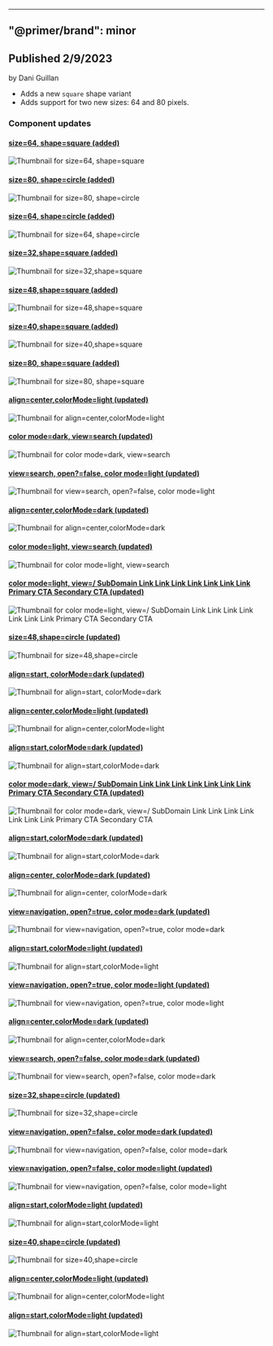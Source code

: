 
---
"@primer/brand": minor
---
## Published 2/9/2023
by Dani Guillan   
- Adds a new `square` shape variant
- Adds support for two new sizes: 64 and 80 pixels.   
### Component updates
#### [size=64, shape=square (added)](https://www.figma.com/file/BJ95AjraesmRCWsKA013GS?node-id=5228:32780)
  ![Thumbnail for size=64, shape=square](https://s3-alpha.figma.com/checkpoints/FMp/CTH/jowZCrhp5sOmeaJz/component_thumbnail_4.png?X-Amz-Algorithm=AWS4-HMAC-SHA256&X-Amz-Credential=AKIAQ4GOSFWC3T6QNBUC%2F20230209%2Fus-west-2%2Fs3%2Faws4_request&X-Amz-Date=20230209T000000Z&X-Amz-Expires=604800&X-Amz-SignedHeaders=host&X-Amz-Signature=d89d266447335f113bb4a46453a5bfa6d366f1de98a11b6f19b368979583e77d)
#### [size=80, shape=circle (added)](https://www.figma.com/file/BJ95AjraesmRCWsKA013GS?node-id=5228:32770)
  ![Thumbnail for size=80, shape=circle](https://s3-alpha.figma.com/checkpoints/Imi/SdH/MZY4gra9GdcsKHDS/component_thumbnail_5.png?X-Amz-Algorithm=AWS4-HMAC-SHA256&X-Amz-Credential=AKIAQ4GOSFWC3T6QNBUC%2F20230209%2Fus-west-2%2Fs3%2Faws4_request&X-Amz-Date=20230209T000000Z&X-Amz-Expires=604800&X-Amz-SignedHeaders=host&X-Amz-Signature=86f6306584ddd5b1bdcc18e6abbf3b40c9d172e6460d425f014452cab9e29b37)
#### [size=64, shape=circle (added)](https://www.figma.com/file/BJ95AjraesmRCWsKA013GS?node-id=5228:32778)
  ![Thumbnail for size=64, shape=circle](https://s3-alpha.figma.com/checkpoints/wWC/7yL/V3FC98lAOKBrcSLe/component_thumbnail_6.png?X-Amz-Algorithm=AWS4-HMAC-SHA256&X-Amz-Credential=AKIAQ4GOSFWC3T6QNBUC%2F20230209%2Fus-west-2%2Fs3%2Faws4_request&X-Amz-Date=20230209T000000Z&X-Amz-Expires=604800&X-Amz-SignedHeaders=host&X-Amz-Signature=ea05f86b40c208ddc4cf12d69f6f9a847cf3a7b2270595b4279df966843cad58)
#### [size=32,shape=square (added)](https://www.figma.com/file/BJ95AjraesmRCWsKA013GS?node-id=5224:32776)
  ![Thumbnail for size=32,shape=square](https://s3-alpha.figma.com/checkpoints/Ep2/Qmi/8IXCOA9G8XyNIpop/component_thumbnail_10.png?X-Amz-Algorithm=AWS4-HMAC-SHA256&X-Amz-Credential=AKIAQ4GOSFWC3T6QNBUC%2F20230209%2Fus-west-2%2Fs3%2Faws4_request&X-Amz-Date=20230209T000000Z&X-Amz-Expires=604800&X-Amz-SignedHeaders=host&X-Amz-Signature=83f4b9ca243afdf657ff46839ef53edaff2df726d0da3d24e0d9c82d76959a9b)
#### [size=48,shape=square (added)](https://www.figma.com/file/BJ95AjraesmRCWsKA013GS?node-id=5224:32772)
  ![Thumbnail for size=48,shape=square](https://s3-alpha.figma.com/checkpoints/uzZ/rlC/ougVJmYjgU2BMMla/component_thumbnail_11.png?X-Amz-Algorithm=AWS4-HMAC-SHA256&X-Amz-Credential=AKIAQ4GOSFWC3T6QNBUC%2F20230209%2Fus-west-2%2Fs3%2Faws4_request&X-Amz-Date=20230209T000000Z&X-Amz-Expires=604800&X-Amz-SignedHeaders=host&X-Amz-Signature=b186e08477ce1ad20b43d560f6bd4cb5ed3f3bcee7f708c6382e117a3085cf93)
#### [size=40,shape=square (added)](https://www.figma.com/file/BJ95AjraesmRCWsKA013GS?node-id=5224:32774)
  ![Thumbnail for size=40,shape=square](https://s3-alpha.figma.com/checkpoints/dPF/Gvr/sH2hy0KwruzgPX1Q/component_thumbnail_12.png?X-Amz-Algorithm=AWS4-HMAC-SHA256&X-Amz-Credential=AKIAQ4GOSFWC3T6QNBUC%2F20230209%2Fus-west-2%2Fs3%2Faws4_request&X-Amz-Date=20230209T000000Z&X-Amz-Expires=604800&X-Amz-SignedHeaders=host&X-Amz-Signature=516327ef3b1aad88ec74e8cae246a8fd065bc6574b59f399f24cd021789bb060)
#### [size=80, shape=square (added)](https://www.figma.com/file/BJ95AjraesmRCWsKA013GS?node-id=5228:32772)
  ![Thumbnail for size=80, shape=square](https://s3-alpha.figma.com/checkpoints/rDl/KqF/hVkiXYDKcjkFlhij/component_thumbnail_13.png?X-Amz-Algorithm=AWS4-HMAC-SHA256&X-Amz-Credential=AKIAQ4GOSFWC3T6QNBUC%2F20230209%2Fus-west-2%2Fs3%2Faws4_request&X-Amz-Date=20230209T000000Z&X-Amz-Expires=604800&X-Amz-SignedHeaders=host&X-Amz-Signature=b5e78cf1f9811d867f7cc27cb3d41dfd80bacf68f85a6271fdb60cea960b93da)
#### [align=center,colorMode=light (updated)](https://www.figma.com/file/BJ95AjraesmRCWsKA013GS?node-id=4470:30449)
  
  ![Thumbnail for align=center,colorMode=light](https://s3-alpha.figma.com/checkpoints/Mfr/SNB/wjjPfgoZALzqzPfG/component_thumbnail_3.png?X-Amz-Algorithm=AWS4-HMAC-SHA256&X-Amz-Credential=AKIAQ4GOSFWC3T6QNBUC%2F20230209%2Fus-west-2%2Fs3%2Faws4_request&X-Amz-Date=20230209T000000Z&X-Amz-Expires=604800&X-Amz-SignedHeaders=host&X-Amz-Signature=b5340f32f518fde5f026eb50e5e8c7c6f876eef9d70317164d5ffdd1e3522dc8)
#### [color mode=dark, view=search (updated)](https://www.figma.com/file/BJ95AjraesmRCWsKA013GS?node-id=625:27243)
  
  ![Thumbnail for color mode=dark, view=search](https://s3-alpha.figma.com/checkpoints/hXf/0vA/hsiisRol2ti454F1/component_thumbnail_17.png?X-Amz-Algorithm=AWS4-HMAC-SHA256&X-Amz-Credential=AKIAQ4GOSFWC3T6QNBUC%2F20230209%2Fus-west-2%2Fs3%2Faws4_request&X-Amz-Date=20230209T000000Z&X-Amz-Expires=604800&X-Amz-SignedHeaders=host&X-Amz-Signature=13577a9b537d624edaec5a47dde7390fcec0df71977a6973dee3a917be7cd04e)
#### [view=search, open?=false, color mode=light (updated)](https://www.figma.com/file/BJ95AjraesmRCWsKA013GS?node-id=776:30127)
  
  ![Thumbnail for view=search, open?=false, color mode=light](https://s3-alpha.figma.com/checkpoints/wXV/IVE/mMxEMEQWlb40PlOW/component_thumbnail_27.png?X-Amz-Algorithm=AWS4-HMAC-SHA256&X-Amz-Credential=AKIAQ4GOSFWC3T6QNBUC%2F20230209%2Fus-west-2%2Fs3%2Faws4_request&X-Amz-Date=20230209T000000Z&X-Amz-Expires=604800&X-Amz-SignedHeaders=host&X-Amz-Signature=67889166727ee65e7ac7e43a0c2dfb754998bfda95d218c5e535861f500776b0)
#### [align=center,colorMode=dark (updated)](https://www.figma.com/file/BJ95AjraesmRCWsKA013GS?node-id=4470:30402)
  
  ![Thumbnail for align=center,colorMode=dark](https://s3-alpha.figma.com/checkpoints/Wr7/lgW/XqitLIjCBgYkpCa9/component_thumbnail_28.png?X-Amz-Algorithm=AWS4-HMAC-SHA256&X-Amz-Credential=AKIAQ4GOSFWC3T6QNBUC%2F20230209%2Fus-west-2%2Fs3%2Faws4_request&X-Amz-Date=20230209T000000Z&X-Amz-Expires=604800&X-Amz-SignedHeaders=host&X-Amz-Signature=4b51306730b0b8cf2665260f665513140c77ac425b538a28e83df8b34e19ab6e)
#### [color mode=light, view=search (updated)](https://www.figma.com/file/BJ95AjraesmRCWsKA013GS?node-id=1024:33070)
  
  ![Thumbnail for color mode=light, view=search](https://s3-alpha.figma.com/checkpoints/xtO/k0y/oK2vV7Y97xXxddUB/component_thumbnail_16.png?X-Amz-Algorithm=AWS4-HMAC-SHA256&X-Amz-Credential=AKIAQ4GOSFWC3T6QNBUC%2F20230209%2Fus-west-2%2Fs3%2Faws4_request&X-Amz-Date=20230209T000000Z&X-Amz-Expires=604800&X-Amz-SignedHeaders=host&X-Amz-Signature=234da9b8138bfdb97b7bb7bec7ab5f4a377f52dd980bc4d69a4dd1ccdc5dc724)
#### [color mode=light, view=/ SubDomain Link Link Link Link Link Link Link Primary CTA Secondary CTA (updated)](https://www.figma.com/file/BJ95AjraesmRCWsKA013GS?node-id=1024:33049)
  
  ![Thumbnail for color mode=light, view=/ SubDomain Link Link Link Link Link Link Link Primary CTA Secondary CTA](https://s3-alpha.figma.com/checkpoints/uZo/mTa/xxeIL2N8KdiUgQn4/component_thumbnail_14.png?X-Amz-Algorithm=AWS4-HMAC-SHA256&X-Amz-Credential=AKIAQ4GOSFWC3T6QNBUC%2F20230209%2Fus-west-2%2Fs3%2Faws4_request&X-Amz-Date=20230209T000000Z&X-Amz-Expires=604800&X-Amz-SignedHeaders=host&X-Amz-Signature=fe0d672b5a54223cb327b9e446e65c476662ef993a530b3b273032cc74e77222)
#### [size=48,shape=circle (updated)](https://www.figma.com/file/BJ95AjraesmRCWsKA013GS?node-id=1804:28146)
  
  ![Thumbnail for size=48,shape=circle](https://s3-alpha.figma.com/checkpoints/nHa/UTY/DFtxR3voTp48sTcs/component_thumbnail_9.png?X-Amz-Algorithm=AWS4-HMAC-SHA256&X-Amz-Credential=AKIAQ4GOSFWC3T6QNBUC%2F20230209%2Fus-west-2%2Fs3%2Faws4_request&X-Amz-Date=20230209T000000Z&X-Amz-Expires=604800&X-Amz-SignedHeaders=host&X-Amz-Signature=19a2b4f61d3d5983c880dafef381c2f56fa355f097da38b49b10a176331c3cca)
#### [align=start, colorMode=dark (updated)](https://www.figma.com/file/BJ95AjraesmRCWsKA013GS?node-id=4470:30181)
  
  ![Thumbnail for align=start, colorMode=dark](https://s3-alpha.figma.com/checkpoints/Nxe/vYJ/JOKQPexAhlyWUioy/component_thumbnail_21.png?X-Amz-Algorithm=AWS4-HMAC-SHA256&X-Amz-Credential=AKIAQ4GOSFWC3T6QNBUC%2F20230209%2Fus-west-2%2Fs3%2Faws4_request&X-Amz-Date=20230209T000000Z&X-Amz-Expires=604800&X-Amz-SignedHeaders=host&X-Amz-Signature=c22b7ee33e7e43b42da7a2c95bf22ef29821451cace34907f92165a3120ee065)
#### [align=center,colorMode=light (updated)](https://www.figma.com/file/BJ95AjraesmRCWsKA013GS?node-id=4470:30392)
  
  ![Thumbnail for align=center,colorMode=light](https://s3-alpha.figma.com/checkpoints/tVx/TPz/q46ytSp0KrvEvjG0/component_thumbnail_29.png?X-Amz-Algorithm=AWS4-HMAC-SHA256&X-Amz-Credential=AKIAQ4GOSFWC3T6QNBUC%2F20230209%2Fus-west-2%2Fs3%2Faws4_request&X-Amz-Date=20230209T000000Z&X-Amz-Expires=604800&X-Amz-SignedHeaders=host&X-Amz-Signature=35757a8db3adb03049d5e90889aa67aba61abee51bc54351059fcba471d1c209)
#### [align=start,colorMode=dark (updated)](https://www.figma.com/file/BJ95AjraesmRCWsKA013GS?node-id=4470:30454)
  
  ![Thumbnail for align=start,colorMode=dark](https://s3-alpha.figma.com/checkpoints/KuK/0gJ/vXlcTUs1an5kONAt/component_thumbnail_1.png?X-Amz-Algorithm=AWS4-HMAC-SHA256&X-Amz-Credential=AKIAQ4GOSFWC3T6QNBUC%2F20230209%2Fus-west-2%2Fs3%2Faws4_request&X-Amz-Date=20230209T000000Z&X-Amz-Expires=604800&X-Amz-SignedHeaders=host&X-Amz-Signature=e2d3fa20930de484198b41846b9a9b658484cc7b8a667dcab99b16549971ea98)
#### [color mode=dark, view=/ SubDomain Link Link Link Link Link Link Link Primary CTA Secondary CTA (updated)](https://www.figma.com/file/BJ95AjraesmRCWsKA013GS?node-id=586:28093)
  
  ![Thumbnail for color mode=dark, view=/ SubDomain Link Link Link Link Link Link Link Primary CTA Secondary CTA](https://s3-alpha.figma.com/checkpoints/pPN/hxc/k8oaI2JtXMjVYX0r/component_thumbnail_15.png?X-Amz-Algorithm=AWS4-HMAC-SHA256&X-Amz-Credential=AKIAQ4GOSFWC3T6QNBUC%2F20230209%2Fus-west-2%2Fs3%2Faws4_request&X-Amz-Date=20230209T000000Z&X-Amz-Expires=604800&X-Amz-SignedHeaders=host&X-Amz-Signature=dbc864aedd72e8e37857123c3670b1ed4ed420b271eb236fb8e2bd85933da20a)
#### [align=start,colorMode=dark (updated)](https://www.figma.com/file/BJ95AjraesmRCWsKA013GS?node-id=4470:30397)
  
  ![Thumbnail for align=start,colorMode=dark](https://s3-alpha.figma.com/checkpoints/zis/55u/agOlhxMPCfbatmko/component_thumbnail_30.png?X-Amz-Algorithm=AWS4-HMAC-SHA256&X-Amz-Credential=AKIAQ4GOSFWC3T6QNBUC%2F20230209%2Fus-west-2%2Fs3%2Faws4_request&X-Amz-Date=20230209T000000Z&X-Amz-Expires=604800&X-Amz-SignedHeaders=host&X-Amz-Signature=47589663eb3f092bc7e08e1877fcfe116a5c5c380a985322aba3f79a5d749494)
#### [align=center, colorMode=dark (updated)](https://www.figma.com/file/BJ95AjraesmRCWsKA013GS?node-id=4470:30186)
  
  ![Thumbnail for align=center, colorMode=dark](https://s3-alpha.figma.com/checkpoints/H9j/ido/sXRVZz3ZM9A0IMeC/component_thumbnail_20.png?X-Amz-Algorithm=AWS4-HMAC-SHA256&X-Amz-Credential=AKIAQ4GOSFWC3T6QNBUC%2F20230209%2Fus-west-2%2Fs3%2Faws4_request&X-Amz-Date=20230209T000000Z&X-Amz-Expires=604800&X-Amz-SignedHeaders=host&X-Amz-Signature=b9770b54a7c2ddc705bf8d267d59c4ff5f4c0b81714460c7c28c52b2ea892d91)
#### [view=navigation, open?=true, color mode=dark (updated)](https://www.figma.com/file/BJ95AjraesmRCWsKA013GS?node-id=738:28392)
  
  ![Thumbnail for view=navigation, open?=true, color mode=dark](https://s3-alpha.figma.com/checkpoints/Oj5/4QO/bDHLeNdVYzQpQ7US/component_thumbnail_26.png?X-Amz-Algorithm=AWS4-HMAC-SHA256&X-Amz-Credential=AKIAQ4GOSFWC3T6QNBUC%2F20230209%2Fus-west-2%2Fs3%2Faws4_request&X-Amz-Date=20230209T000000Z&X-Amz-Expires=604800&X-Amz-SignedHeaders=host&X-Amz-Signature=3c17fe3820954f4e752fc56b740b61dd7f2089c7a8e61f91c3b2e58c0a98f955)
#### [align=start,colorMode=light (updated)](https://www.figma.com/file/BJ95AjraesmRCWsKA013GS?node-id=4470:30387)
  
  ![Thumbnail for align=start,colorMode=light](https://s3-alpha.figma.com/checkpoints/goi/rTv/yXrReHHyC4xwlDR3/component_thumbnail_31.png?X-Amz-Algorithm=AWS4-HMAC-SHA256&X-Amz-Credential=AKIAQ4GOSFWC3T6QNBUC%2F20230209%2Fus-west-2%2Fs3%2Faws4_request&X-Amz-Date=20230209T000000Z&X-Amz-Expires=604800&X-Amz-SignedHeaders=host&X-Amz-Signature=b2409c4cdb90967d6ee2be7f4f32938826002a7860d67385938e6388b122aa0b)
#### [view=navigation, open?=true, color mode=light (updated)](https://www.figma.com/file/BJ95AjraesmRCWsKA013GS?node-id=776:30114)
  
  ![Thumbnail for view=navigation, open?=true, color mode=light](https://s3-alpha.figma.com/checkpoints/dYh/uOI/DYbME9DiTzL3sNLs/component_thumbnail_22.png?X-Amz-Algorithm=AWS4-HMAC-SHA256&X-Amz-Credential=AKIAQ4GOSFWC3T6QNBUC%2F20230209%2Fus-west-2%2Fs3%2Faws4_request&X-Amz-Date=20230209T000000Z&X-Amz-Expires=604800&X-Amz-SignedHeaders=host&X-Amz-Signature=42d74f20c2f9ab4fdeba8bb490f2ecc633e91281b678ebf61980d54766f82188)
#### [align=center,colorMode=dark (updated)](https://www.figma.com/file/BJ95AjraesmRCWsKA013GS?node-id=4470:30459)
  
  ![Thumbnail for align=center,colorMode=dark](https://s3-alpha.figma.com/checkpoints/Iko/GKq/WnYCfNIijap9Mwch/component_thumbnail_0.png?X-Amz-Algorithm=AWS4-HMAC-SHA256&X-Amz-Credential=AKIAQ4GOSFWC3T6QNBUC%2F20230209%2Fus-west-2%2Fs3%2Faws4_request&X-Amz-Date=20230209T000000Z&X-Amz-Expires=604800&X-Amz-SignedHeaders=host&X-Amz-Signature=010c9d5f83345e6fd70359042e722c728883da7b865c07de398ea778f1a53a14)
#### [view=search, open?=false, color mode=dark (updated)](https://www.figma.com/file/BJ95AjraesmRCWsKA013GS?node-id=704:27562)
  
  ![Thumbnail for view=search, open?=false, color mode=dark](https://s3-alpha.figma.com/checkpoints/sDS/3pj/cH3ExgkiEAmLrxu1/component_thumbnail_24.png?X-Amz-Algorithm=AWS4-HMAC-SHA256&X-Amz-Credential=AKIAQ4GOSFWC3T6QNBUC%2F20230209%2Fus-west-2%2Fs3%2Faws4_request&X-Amz-Date=20230209T000000Z&X-Amz-Expires=604800&X-Amz-SignedHeaders=host&X-Amz-Signature=d4c5529e00c0ae50aadc495fd976bd0a8f0912f3668de04498890ffce095a449)
#### [size=32,shape=circle (updated)](https://www.figma.com/file/BJ95AjraesmRCWsKA013GS?node-id=1804:28156)
  
  ![Thumbnail for size=32,shape=circle](https://s3-alpha.figma.com/checkpoints/ZNY/b8Q/bwHuePMPpiZE0AOw/component_thumbnail_8.png?X-Amz-Algorithm=AWS4-HMAC-SHA256&X-Amz-Credential=AKIAQ4GOSFWC3T6QNBUC%2F20230209%2Fus-west-2%2Fs3%2Faws4_request&X-Amz-Date=20230209T000000Z&X-Amz-Expires=604800&X-Amz-SignedHeaders=host&X-Amz-Signature=9ddee1a085c35a7bec2778c637636a0b30d650a129c1b3501268bef5a788322d)
#### [view=navigation, open?=false, color mode=dark (updated)](https://www.figma.com/file/BJ95AjraesmRCWsKA013GS?node-id=704:27539)
  
  ![Thumbnail for view=navigation, open?=false, color mode=dark](https://s3-alpha.figma.com/checkpoints/hTh/iSA/wU547eYixUtlRzWS/component_thumbnail_25.png?X-Amz-Algorithm=AWS4-HMAC-SHA256&X-Amz-Credential=AKIAQ4GOSFWC3T6QNBUC%2F20230209%2Fus-west-2%2Fs3%2Faws4_request&X-Amz-Date=20230209T000000Z&X-Amz-Expires=604800&X-Amz-SignedHeaders=host&X-Amz-Signature=a5d687f89f26b7115849fa9c0964d3cc5662dfa037e83bab4fdc953f9fad7b33)
#### [view=navigation, open?=false, color mode=light (updated)](https://www.figma.com/file/BJ95AjraesmRCWsKA013GS?node-id=776:30101)
  
  ![Thumbnail for view=navigation, open?=false, color mode=light](https://s3-alpha.figma.com/checkpoints/ViA/p15/tCBHUCgb8bqFOh6V/component_thumbnail_23.png?X-Amz-Algorithm=AWS4-HMAC-SHA256&X-Amz-Credential=AKIAQ4GOSFWC3T6QNBUC%2F20230209%2Fus-west-2%2Fs3%2Faws4_request&X-Amz-Date=20230209T000000Z&X-Amz-Expires=604800&X-Amz-SignedHeaders=host&X-Amz-Signature=a3f5516d2ff38e4e08f1c1a2fd35fcbfa42135a008c453d5b79254d494d38fb6)
#### [align=start,colorMode=light (updated)](https://www.figma.com/file/BJ95AjraesmRCWsKA013GS?node-id=4470:30005)
  
  ![Thumbnail for align=start,colorMode=light](https://s3-alpha.figma.com/checkpoints/Hxo/MEF/WUtiyAGewL0CZuAz/component_thumbnail_18.png?X-Amz-Algorithm=AWS4-HMAC-SHA256&X-Amz-Credential=AKIAQ4GOSFWC3T6QNBUC%2F20230209%2Fus-west-2%2Fs3%2Faws4_request&X-Amz-Date=20230209T000000Z&X-Amz-Expires=604800&X-Amz-SignedHeaders=host&X-Amz-Signature=6713954706bccda47a95d2f841f90d77449e10aaa95026a7be9b9357ca3697f7)
#### [size=40,shape=circle (updated)](https://www.figma.com/file/BJ95AjraesmRCWsKA013GS?node-id=1804:28151)
  
  ![Thumbnail for size=40,shape=circle](https://s3-alpha.figma.com/checkpoints/6wd/KuP/mHzqIDZqBP8NIndv/component_thumbnail_7.png?X-Amz-Algorithm=AWS4-HMAC-SHA256&X-Amz-Credential=AKIAQ4GOSFWC3T6QNBUC%2F20230209%2Fus-west-2%2Fs3%2Faws4_request&X-Amz-Date=20230209T000000Z&X-Amz-Expires=604800&X-Amz-SignedHeaders=host&X-Amz-Signature=96d6fd6e15ac168d74da22fee0c769a1717b48ed38d2161e4d4bd06833b1b843)
#### [align=center,colorMode=light (updated)](https://www.figma.com/file/BJ95AjraesmRCWsKA013GS?node-id=4470:30032)
  
  ![Thumbnail for align=center,colorMode=light](https://s3-alpha.figma.com/checkpoints/KAs/paA/zuym5JKxqa7vskO5/component_thumbnail_19.png?X-Amz-Algorithm=AWS4-HMAC-SHA256&X-Amz-Credential=AKIAQ4GOSFWC3T6QNBUC%2F20230209%2Fus-west-2%2Fs3%2Faws4_request&X-Amz-Date=20230209T000000Z&X-Amz-Expires=604800&X-Amz-SignedHeaders=host&X-Amz-Signature=249a2e476b28714c6b9ebe1ec0f991c6d7dfeb89b6be95cdfbdf8fc8732ccc1c)
#### [align=start,colorMode=light (updated)](https://www.figma.com/file/BJ95AjraesmRCWsKA013GS?node-id=4470:30444)
  
  ![Thumbnail for align=start,colorMode=light](https://s3-alpha.figma.com/checkpoints/VzJ/6C5/6Uty0iwsgRJZxdtc/component_thumbnail_2.png?X-Amz-Algorithm=AWS4-HMAC-SHA256&X-Amz-Credential=AKIAQ4GOSFWC3T6QNBUC%2F20230209%2Fus-west-2%2Fs3%2Faws4_request&X-Amz-Date=20230209T000000Z&X-Amz-Expires=604800&X-Amz-SignedHeaders=host&X-Amz-Signature=fc8bd3e86adb202305cd0b472853995d71af9b5e2cd05f1d10f659be22899f65)

